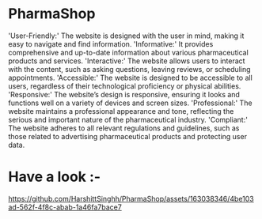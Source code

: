 # PharmaShop
'User-Friendly:'
The website is designed with the user in mind, making it easy to navigate and find information.
'Informative:' 
It provides comprehensive and up-to-date information about various pharmaceutical products and services.
'Interactive:'
The website allows users to interact with the content, such as asking questions, leaving reviews, or scheduling appointments.
'Accessible:'
The website is designed to be accessible to all users, regardless of their technological proficiency or physical abilities.
'Responsive:'
The website’s design is responsive, ensuring it looks and functions well on a variety of devices and screen sizes.
'Professional:' 
The website maintains a professional appearance and tone, reflecting the serious and important nature of the pharmaceutical industry.
'Compliant:'
The website adheres to all relevant regulations and guidelines, such as those related to advertising pharmaceutical products and protecting user data.
# Have a look :-
https://github.com/HarshittSinghh/PharmaShop/assets/163038346/4be103ad-562f-4f8c-abab-1a46fa7bace7

